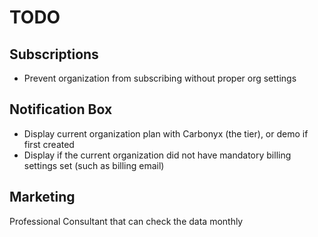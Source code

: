 # TODO

## Subscriptions
- Prevent organization from subscribing without proper org settings

## Notification Box
- Display current organization plan with Carbonyx (the tier), or demo if first created
- Display if the current organization did not have mandatory billing settings set (such as billing email)

## Marketing
Professional Consultant that can check the data monthly
